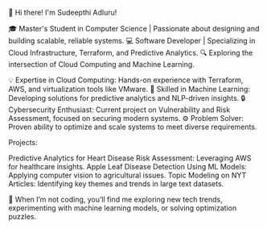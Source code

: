 👋 Hi there! I'm Sudeepthi Adluru!

🎓 Master's Student in Computer Science | Passionate about designing and building scalable, reliable systems.
💻 Software Developer | Specializing in Cloud Infrastructure, Terraform, and Predictive Analytics.
🔍 Exploring the intersection of Cloud Computing and Machine Learning.

💡 Expertise in Cloud Computing: Hands-on experience with Terraform, AWS, and virtualization tools like VMware.
🧠 Skilled in Machine Learning: Developing solutions for predictive analytics and NLP-driven insights.
🔒 Cybersecurity Enthusiast: Current project on Vulnerability and Risk Assessment, focused on securing modern systems.
⚙️ Problem Solver: Proven ability to optimize and scale systems to meet diverse requirements.

Projects:

Predictive Analytics for Heart Disease Risk Assessment: Leveraging AWS for healthcare insights.
Apple Leaf Disease Detection Using ML Models: Applying computer vision to agricultural issues.
Topic Modeling on NYT Articles: Identifying key themes and trends in large text datasets.

🌱 When I’m not coding, you’ll find me exploring new tech trends, experimenting with machine learning models, or solving optimization puzzles.
